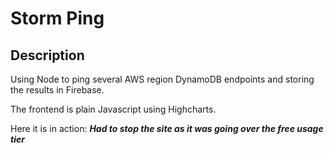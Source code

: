 # Storm Ping

## Description

Using Node to ping several AWS region DynamoDB endpoints and storing the results in Firebase. 

The frontend is plain Javascript using Highcharts. 

Here it is in action: ***Had to stop the site as it was going over the free usage tier***
